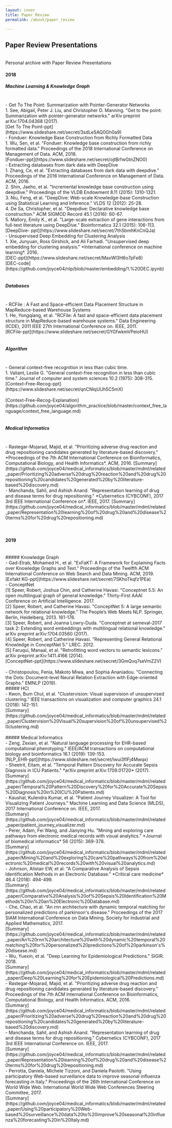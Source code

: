 ```yaml
---
layout: inner
title: Paper Review
permalink: /about/paper_review

---
```


## Paper Review Presentations
<br>
Personal archive with Paper Review Presentations
<br>

#### 2018

##### Machine Learning & Knowledge Graph
<br>
- Get To The Point: Summarization with Pointer-Generator Networks <br>
1. See, Abigail, Peter J. Liu, and Christopher D. Manning. "Get to the point: Summarization with pointer-generator networks." arXiv preprint arXiv:1704.04368 (2017).<br>
  [Get To The Point-ppt](https://www.slideshare.net/secret/3sdLeSAQ0Gh0a9)
<br>
- Fonduer: Knowledge Base Construction from Richly Formatted Data <br>
1. Wu, Sen, et al. "Fonduer: Knowledge base construction from richly formatted data." Proceedings of the 2018 International Conference on Management of Data. ACM, 2018.<br>
  [Fonduer-ppt](https://www.slideshare.net/secret/ojtBrfwGtnZNO0)
<br>
- Extracting databases from dark data with DeepDive <br>
1. Zhang, Ce, et al. "Extracting databases from dark data with deepdive." Proceedings of the 2016 International Conference on Management of Data. ACM, 2016.<br>
2. Shin, Jaeho, et al. "Incremental knowledge base construction using deepdive." Proceedings of the VLDB Endowment 8.11 (2015): 1310-1321.<br>
3. Niu, Feng, et al. "DeepDive: Web-scale Knowledge-base Construction using Statistical Learning and Inference." VLDS 12 (2012): 25-28. <br>
4. De Sa, Christopher, et al. "Deepdive: Declarative knowledge base construction." ACM SIGMOD Record 45.1 (2016): 60-67. <br>
5. Mallory, Emily K., et al. "Large-scale extraction of gene interactions from full-text literature using DeepDive." Bioinformatics 32.1 (2015): 106-113.<br>
  [DeepDive- ppt](https://www.slideshare.net/secret/7thSbmhKnCnQJa)
<br>
- Unsupervised Deep Embedding for Clustering Analysis<br>
1. Xie, Junyuan, Ross Girshick, and Ali Farhadi. "Unsupervised deep embedding for clustering analysis." *International conference on machine learning*. 2016.<br>
  [DEC-ppt](https://www.slideshare.net/secret/MaxWl3H6o7pFe8)<br>
  [DEC-code](https://github.com/joyce04/nlp/blob/master/embedding/1.%20DEC.ipynb)<br>
<br>

##### Databases
<br>
- RCFile : A Fast and Space-efficient Data Placement Structure in MapReduce-based Warehouse Systems<br>
1. He, Yongqiang, et al. "RCFile: A fast and space-efficient data placement structure in MapReduce-based warehouse systems." Data Engineering (ICDE), 2011 IEEE 27th International Conference on. IEEE, 2011.<br>
  [RCFile-ppt](https://www.slideshare.net/secret/GYGfwkmVPeioHU)<br>
<br>

##### Algorithm
<br>
- General context-free recognition in less than cubic time.<br>
1. Valiant, Leslie G. "General context-free recognition in less than cubic time." Journal of computer and system sciences 10.2 (1975): 308-315.<br>
  [Context-Free-Recog-ppt](https://www.slideshare.net/secret/qnCNlqUUh5C5mX)<br>
<br>
  [Context-Free-Recog-Explanation](https://github.com/joyce04/algorithm_practice/blob/master/context_free_language/context_free_language.md)<br>
<br>

##### Medical Informatics
<br>
- Rastegar-Mojarad, Majid, et al. "Prioritizing adverse drug reaction and drug repositioning candidates generated by literature-based discovery." *Proceedings of the 7th ACM International Conference on Bioinformatics, Computational Biology, and Health Informatics*. ACM, 2016.
  [Summary](https://github.com/joyce04/medical_informatics/blob/master/mdml/related_paper/Prioritizing%20adverse%20drug%20reaction%20and%20drug%20repositioning%20candidates%20generated%20by%20literature-based%20discovery.md)
<br>
- Manchanda, Sahil, and Ashish Anand. "Representation learning of drug and disease terms for drug repositioning." *Cybernetics (CYBCONF), 2017 3rd IEEE International Conference on*. IEEE, 2017.
  [Summary](https://github.com/joyce04/medical_informatics/blob/master/mdml/related_paper/Representation%20learning%20of%20drug%20and%20disease%20terms%20for%20drug%20repositioning.md)<br>
<br>
<br>

#### 2019
<br>
##### Knowledge Graph
<br>
- Gad-Elrab, Mohamed H., et al. "ExFaKT: A Framework for Explaining Facts over Knowledge Graphs and Text." Proceedings of the Twelfth ACM International Conference on Web Search and Data Mining. ACM, 2019.<br>
[Exfakt KG-ppt](https://www.slideshare.net/secret/7SKhoTkqfz1PEa)<br>
- ConceptNet <br>
[1] Speer, Robert, Joshua Chin, and Catherine Havasi. "Conceptnet 5.5: An open multilingual graph of general knowledge." Thirty-First AAAI Conference on Artificial Intelligence. 2017.<br>
[2] Speer, Robert, and Catherine Havasi. "ConceptNet 5: A large semantic network for relational knowledge." The People’s Web Meets NLP. Springer, Berlin, Heidelberg, 2013. 161-176.<br>
[3] Speer, Robert, and Joanna Lowry-Duda. "Conceptnet at semeval-2017 task 2: Extending word embeddings with multilingual relational knowledge." arXiv preprint arXiv:1704.03560 (2017).<br>
[4] Speer, Robert, and Catherine Havasi. "Representing General Relational Knowledge in ConceptNet 5." LREC. 2012. <br>
[5] Faruqui, Manaal, et al. "Retrofitting word vectors to semantic lexicons." arXiv preprint arXiv:1411.4166 (2014).<br>
[ConceptNet-ppt](https://www.slideshare.net/secret/3GmQvq7seVmZ2V)<br>
<br>
- Christopoulou, Fenia, Makoto Miwa, and Sophia Ananiadou. "Connecting the Dots: Document-level Neural Relation Extraction with Edge-oriented Graphs." EMNLP (2019). <br>
##### HCI
<br>
- Kwon, Bum Chul, et al. "Clustervision: Visual supervision of unsupervised clustering." IEEE transactions on visualization and computer graphics 24.1 (2018): 142-151.<br>
  [Summary](https://github.com/joyce04/medical_informatics/blob/master/mdml/related_paper/Clustervision%20Visual%20supervision%20of%20unsupervised%20clustering.md)<br>
<br>
##### Medical Informatics <br>
- Zeng, Zexian, et al. "Natural language processing for EHR-based computational phenotyping." IEEE/ACM transactions on computational biology and bioinformatics 16.1 (2019): 139-153.<br>
  [NLP_EHR-ppt](https://www.slideshare.net/secret/lwui3fIFj4Mwqx)<br>
- Sheetrit, Eitam, et al. "Temporal Pattern Discovery for Accurate Sepsis Diagnosis in ICU Patients." *arXiv preprint arXiv:1709.01720* (2017).<br>
  [Summary](https://github.com/joyce04/medical_informatics/blob/master/mdml/related_paper/Temporal%20Pattern%20Discovery%20for%20Accurate%20Sepsis%20Diagnosis%20in%20ICU%20Patients.md)<br>
- Kaushal, Kulendra Kumar, et al. "Patient Journey Visualizer: A Tool for Visualizing Patient Journeys." Machine Learning and Data Science (MLDS), 2017 International Conference on. IEEE, 2017.<br>
  [Summary](https://github.com/joyce04/medical_informatics/blob/master/mdml/related_paper/patient_journey_visualizer.md)<br>
- Perer, Adam, Fei Wang, and Jianying Hu. "Mining and exploring care pathways from electronic medical records with visual analytics." *Journal of biomedical informatics* 56 (2015): 369-378.<br>
  [Summary](https://github.com/joyce04/medical_informatics/blob/master/mdml/related_paper/Mining%20and%20exploring%20care%20pathways%20from%20electronic%20medical%20records%20with%20visual%20analytics.md)<br>
- Johnson, Alistair EW, et al. "A Comparative Analysis of Sepsis Identification Methods in an Electronic Database." *Critical care medicine* 46.4 (2018): 494-499.<br>
  [Summary](https://github.com/joyce04/medical_informatics/blob/master/mdml/related_paper/Comparative%20Analysis%20of%20Sepsis%20Identification%20Methods%20in%20an%20Electronic%20Database.md)<br>
- Che, Chao, et al. "An rnn architecture with dynamic temporal matching for personalized predictions of parkinson's disease." Proceedings of the 2017 SIAM International Conference on Data Mining. Society for Industrial and Applied Mathematics, 2017. <br>
  [Summary](https://github.com/joyce04/medical_informatics/blob/master/mdml/related_paper/An%20rnn%20architecture%20with%20dynamic%20temporal%20matching%20for%20personalized%20predictions%20of%20parkinson's%20disease.md)<br>
- Wu, Yuexin, et al. "Deep Learning for Epidemiological Predictions." SIGIR. 2018. <br>
  [Summary](https://github.com/joyce04/medical_informatics/blob/master/mdml/related_paper/Deep%20Learning%20for%20Epidemiological%20Predictions.md)<br>
- Rastegar-Mojarad, Majid, et al. "Prioritizing adverse drug reaction and drug repositioning candidates generated by literature-based discovery." Proceedings of the 7th ACM International Conference on Bioinformatics, Computational Biology, and Health Informatics. ACM, 2016.<br>
  [Summary](https://github.com/joyce04/medical_informatics/blob/master/mdml/related_paper/Prioritizing%20adverse%20drug%20reaction%20and%20drug%20repositioning%20candidates%20generated%20by%20literature-based%20discovery.md)<br>
- Manchanda, Sahil, and Ashish Anand. "Representation learning of drug and disease terms for drug repositioning." Cybernetics (CYBCONF), 2017 3rd IEEE International Conference on. IEEE, 2017.<br>
  [Summary](https://github.com/joyce04/medical_informatics/blob/master/mdml/related_paper/Representation%20learning%20of%20drug%20and%20disease%20terms%20for%20drug%20repositioning.md)<br>
- Perrotta, Daniela, Michele Tizzoni, and Daniela Paolotti. "Using participatory Web-based surveillance data to improve seasonal influenza forecasting in Italy." Proceedings of the 26th International Conference on World Wide Web. International World Wide Web Conferences Steering Committee, 2017.<br>
  [Summary](https://github.com/joyce04/medical_informatics/blob/master/mdml/related_paper/Using%20participatory%20Web-based%20surveillance%20data%20to%20improve%20seasonal%20influenza%20forecasting%20in%20Italy.md)<br>
<br>

